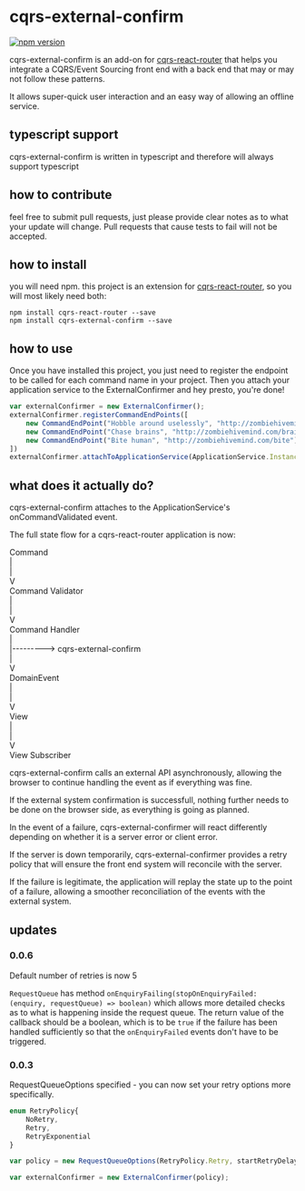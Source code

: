 # cqrs-external-confirm #

[![npm version](https://badge.fury.io/js/cqrs-external-confirm.svg)](https://badge.fury.io/js/cqrs-external-confirm)

cqrs-external-confirm is an add-on for [cqrs-react-router](https://www.npmjs.com/package/cqrs-react-router) that helps you integrate a CQRS/Event Sourcing front end with a back end that may or may not follow these patterns.

It allows super-quick user interaction and an easy way of allowing an offline service.

## typescript support ##
cqrs-external-confirm is written in typescript and therefore will always support typescript

## how to contribute ##
feel free to submit pull requests, just please provide clear notes as to what your update will change.
Pull requests that cause tests to fail will not be accepted.

## how to install ##
you will need npm. 
this project is an extension for [cqrs-react-router](https://www.npmjs.com/package/cqrs-react-router), so you will most likely need both:
```
npm install cqrs-react-router --save
npm install cqrs-external-confirm --save
```

## how to use ##
Once you have installed this project, you just need to register the endpoint to be called for each command name in your project. Then you attach your application service to the ExternalConfirmer and hey presto, you're done!

```javascript
var externalConfirmer = new ExternalConfirmer();
externalConfirmer.registerCommandEndPoints([
    new CommandEndPoint("Hobble around uselessly", "http://zombiehivemind.com/api/inactive"),
    new CommandEndPoint("Chase brains", "http://zombiehivemind.com/brains"),
    new CommandEndPoint("Bite human", "http://zombiehivemind.com/bite"),
])
externalConfirmer.attachToApplicationService(ApplicationService.Instance)
```

## what does it actually do? ##
cqrs-external-confirm attaches to the ApplicationService's onCommandValidated event.

The full state flow for a cqrs-react-router application is now:

Command  
 |  
 |  
 V  
Command Validator  
 |  
 |  
 V  
Command Handler  
 |  
 |---------> cqrs-external-confirm  
 |  
 V  
DomainEvent  
 |  
 |  
 V  
View  
 |  
 |  
 V  
View Subscriber

cqrs-external-confirm calls an external API asynchronously, allowing the browser to continue handling the event as if everything was fine.

If the external system confirmation is successfull, nothing further needs to be done on the browser side, as everything is going as planned.

In the event of a failure, cqrs-external-confirmer will react differently depending on whether it is a server error or client error.

If the server is down temporarily, cqrs-external-confirmer provides a retry policy that will ensure the front end system will reconcile with the server.

If the failure is legitimate, the application will replay the state up to the point of a failure, allowing a smoother reconciliation of the events with the external system.

## updates ##
### 0.0.6 ###
Default number of retries is now 5

`RequestQueue` has method `onEnquiryFailing(stopOnEnquiryFailed: (enquiry, requestQueue) => boolean)` which allows more detailed checks as to what is happening inside the request queue. The return value of the callback should be a boolean, which is to be `true` if the failure has been handled sufficiently so that the `onEnquiryFailed` events don't have to be triggered.

### 0.0.3 ###
RequestQueueOptions specified - you can now set your retry options more specifically.
```javascript
enum RetryPolicy{
    NoRetry,
    Retry,
    RetryExponential
}

var policy = new RequestQueueOptions(RetryPolicy.Retry, startRetryDelay, maxNumberOfRetries);

var externalConfirmer = new ExternalConfirmer(policy);
```
